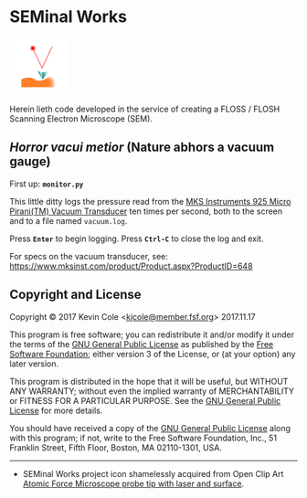 # SEMinal Works

![Atomic Force Microscope](afmtipCC2-300px.png)

Herein lieth code developed in the service of creating a FLOSS / FLOSH
Scanning Electron Microscope (SEM).

## _Horror vacui metior_ (Nature abhors a vacuum gauge)

First up: **`monitor.py`**

This little ditty logs the pressure read from the [MKS Instruments 925
Micro Pirani(TM) Vacuum
Transducer](https://www.mksinst.com/product/Product.aspx?ProductID=648)
ten times per second, both to the screen and to a file named
`vacuum.log`.

Press **`Enter`** to begin logging. Press **`Ctrl-C`** to close the log
and exit.

For specs on the vacuum transducer, see:
https://www.mksinst.com/product/Product.aspx?ProductID=648

## Copyright and License

Copyright &copy; 2017 Kevin Cole &lt;kjcole@member.fsf.org&gt; 2017.11.17

This program is free software; you can redistribute it and/or modify
it under the terms of the [GNU General Public
License](https://www.gnu.org/licenses/gpl-3.0.en.html) as published by
the [Free Software Foundation](http://www.fsf.org/); either version 3
of the License, or (at your option) any later version.

This program is distributed in the hope that it will be useful, but
WITHOUT ANY WARRANTY; without even the implied warranty of
MERCHANTABILITY or FITNESS FOR A PARTICULAR PURPOSE.  See the [GNU
General Public License](https://www.gnu.org/licenses/gpl-3.0.en.html)
for more details.

You should have received a copy of the [GNU General Public
License](https://www.gnu.org/licenses/gpl-3.0.en.html) along with this
program; if not, write to the Free Software Foundation, Inc., 51
Franklin Street, Fifth Floor, Boston, MA 02110-1301, USA.

----

* SEMinal Works project icon shamelessly acquired from Open Clip Art
  [Atomic Force Microscope probe tip with laser and
  surface](https://openclipart.org/detail/167486/afm-tip-with-laser-and-surface).
